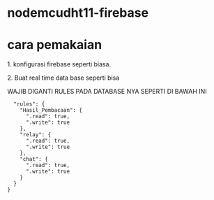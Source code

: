 # nodemcudht11-firebase
# cara pemakaian 

<p>1. konfigurasi firebase seperti biasa.<p>
   2. Buat real time data base seperti bisa
  
  WAJIB DIGANTI RULES PADA DATABASE NYA SEPERTI DI BAWAH INI </p>


```{
  "rules": {
    "Hasil_Pembacaan": {
      ".read": true,
      ".write": true
    },
    "relay": {
      ".read": true,
      ".write": true
    },
    "chat": {
      ".read": true,
      ".write": true
    }
  }
}

